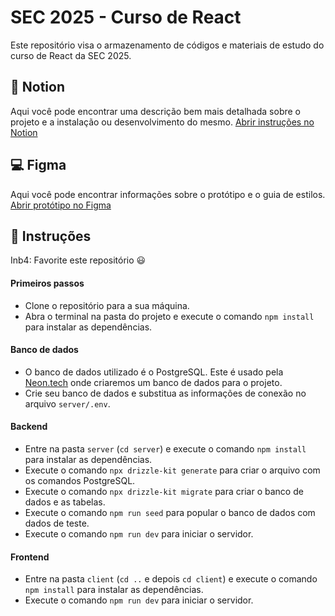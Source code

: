 # SEC 2025 - Curso de React

Este repositório visa o armazenamento de códigos e materiais de estudo do curso de React da SEC 2025.

## 📝 Notion


Aqui você pode encontrar uma descrição bem mais detalhada sobre o projeto e a instalação ou desenvolvimento do mesmo.
[Abrir instruções no Notion](https://abnerjs.notion.site/react-sec-2025?pvs=4)




## 💻 Figma

Aqui você pode encontrar informações sobre o protótipo e o guia de estilos.
[Abrir protótipo no Figma](https://linky.design/react2024)

## 🚀 Instruções

Inb4: Favorite este repositório 😃

#### Primeiros passos

- Clone o repositório para a sua máquina.
- Abra o terminal na pasta do projeto e execute o comando `npm install` para instalar as dependências.

#### Banco de dados

- O banco de dados utilizado é o PostgreSQL. Este é usado pela [Neon.tech](https://neon.tech/) onde criaremos um banco de dados para o projeto.
- Crie seu banco de dados e substitua as informações de conexão no arquivo `server/.env`.

#### Backend

- Entre na pasta `server` (`cd server`) e execute o comando `npm install` para instalar as dependências.
- Execute o comando `npx drizzle-kit generate` para criar o arquivo com os comandos PostgreSQL.
- Execute o comando `npx drizzle-kit migrate` para criar o banco de dados e as tabelas.
- Execute o comando `npm run seed` para popular o banco de dados com dados de teste.
- Execute o comando `npm run dev` para iniciar o servidor.


#### Frontend

- Entre na pasta `client` (`cd ..` e depois `cd client`) e execute o comando `npm install` para instalar as dependências.
- Execute o comando `npm run dev` para iniciar o servidor.